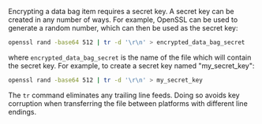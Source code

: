 Encrypting a data bag item requires a secret key. A secret key can be
created in any number of ways. For example, OpenSSL can be used to
generate a random number, which can then be used as the secret key:

``` bash
openssl rand -base64 512 | tr -d '\r\n' > encrypted_data_bag_secret
```

where `encrypted_data_bag_secret` is the name of the file which will
contain the secret key. For example, to create a secret key named
"my_secret_key":

``` bash
openssl rand -base64 512 | tr -d '\r\n' > my_secret_key
```

The `tr` command eliminates any trailing line feeds. Doing so avoids key
corruption when transferring the file between platforms with different
line endings.